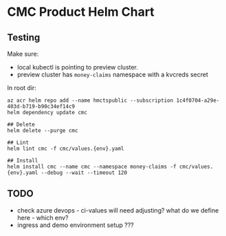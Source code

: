 # CMC Product Helm Chart

## Testing 

Make sure:
- local kubectl is pointing to preview cluster.
- preview cluster has `money-claims` namespace with a kvcreds secret

In root dir:
```
az acr helm repo add --name hmctspublic --subscription 1c4f0704-a29e-403d-b719-b90c34ef14c9     
helm dependency update cmc

## Delete
helm delete --purge cmc

## Lint
helm lint cmc -f cmc/values.{env}.yaml

## Install
helm install cmc --name cmc --namespace money-claims -f cmc/values.{env}.yaml --debug --wait --timeout 120
```

## TODO

- check azure devops - ci-values will need adjusting? what do we define here - which env?
- ingress and demo environment setup ???
